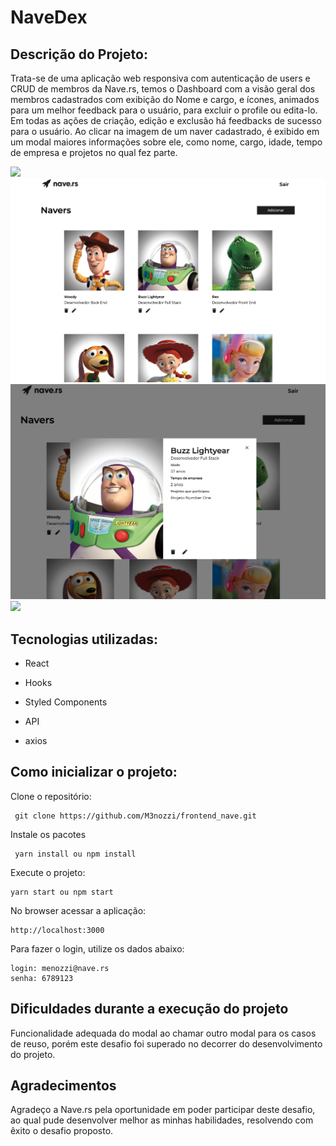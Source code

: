 <h1>  NaveDex </h1>

## Descrição do Projeto:

Trata-se de uma aplicação web responsiva com autenticação de users e CRUD de membros da Nave.rs, temos o Dashboard com a visão geral dos membros cadastrados com exibição do Nome e cargo, e ícones, animados para um melhor feedback para o usuário, para excluir o profile ou edita-lo. Em todas as ações de criação, edição e exclusão há feedbacks de sucesso para o usuário. Ao clicar na imagem de um naver cadastrado, é exibido em um modal maiores informações sobre ele, como  nome, cargo, idade, tempo de empresa e projetos no qual fez parte. 

<img src="https://res.cloudinary.com/menozzi/image/upload/v1602168878/Screen_Shot_2020-10-08_at_11.54.04_uihrzz.png">
<br/>
<img src="./src/assets/project/page1.png">
<img src="./src/assets/project/page2.png">
<img src="https://res.cloudinary.com/menozzi/image/upload/v1602169024/page3_enxhwo.png">

## Tecnologias utilizadas:

- React 

- Hooks

- Styled Components

- API

- axios
 
## Como inicializar o projeto:

Clone  o repositório: 
```
 git clone https://github.com/M3nozzi/frontend_nave.git
```
Instale os pacotes
```
 yarn install ou npm install
```

Execute o projeto:
```
yarn start ou npm start
```
No browser acessar a aplicação:
```
http://localhost:3000
```
Para fazer o login, utilize os dados abaixo:
```
login: menozzi@nave.rs
senha: 6789123
```
## Dificuldades durante a execução do projeto

Funcionalidade adequada do modal ao chamar outro modal para os casos de reuso, porém este desafio foi superado no decorrer do desenvolvimento do projeto.

## Agradecimentos

Agradeço a Nave.rs pela oportunidade em poder participar deste desafio, ao qual pude desenvolver melhor as minhas habilidades, resolvendo com êxito o desafio proposto.
